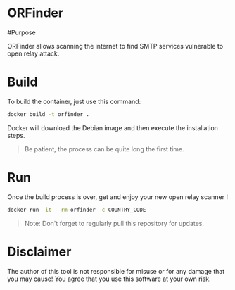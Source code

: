 # ORFinder

#Purpose

ORFinder allows scanning the internet to find SMTP services vulnerable to open relay attack.

# Build

To build the container, just use this command:

```bash
docker build -t orfinder .
```

Docker will download the Debian image and then execute the installation steps.

> Be patient, the process can be quite long the first time.

# Run

Once the build process is over, get and enjoy your new open relay scanner !

```bash
docker run -it --rm orfinder -c COUNTRY_CODE
```

> Note: Don't forget to regularly pull this repository for updates.

# Disclaimer

The author of this tool is not responsible for misuse or for any damage that you may cause!
You agree that you use this software at your own risk.
